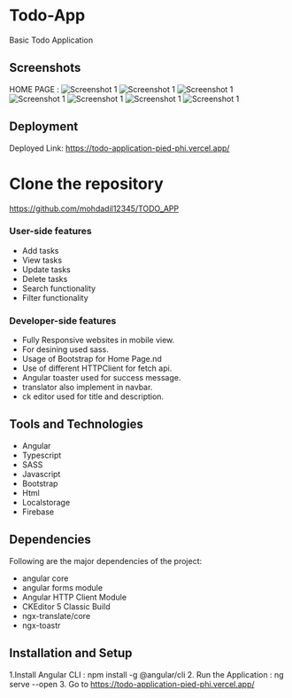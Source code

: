 # Todo-App
Basic Todo Application

## Screenshots
HOME PAGE : 
![Screenshot 1](./todo_application/src/assets/screenshots/homepage.png)
![Screenshot 1](./todo_application/src/assets/screenshots/todofull.png)
![Screenshot 1](./todo_application/src/assets/screenshots/addmbile.png)
![Screenshot 1](./todo_application/src/assets/screenshots/todotask.png)
![Screenshot 1](./todo_application/src/assets/screenshots/edit1.png)
![Screenshot 1](./todo_application/src/assets/screenshots/edittask.png)
![Screenshot 1](./todo_application/src/assets/screenshots/tamilalrt.png)


## Deployment

Deployed Link: https://todo-application-pied-phi.vercel.app/

# Clone the repository

https://github.com/mohdadil12345/TODO_APP

### User-side features
- Add tasks
- View tasks
- Update tasks
- Delete tasks
- Search functionality
- Filter functionality

### Developer-side features

- Fully Responsive websites in mobile view.
- For desining used sass.
- Usage of Bootstrap for Home Page.nd
- Use of different HTTPClient for fetch api.
- Angular toaster used for success message.
-  translator also implement in navbar.
-  ck editor used for title and description.

## Tools and Technologies

- Angular
- Typescript
- SASS
- Javascript
- Bootstrap
- Html
- Localstorage
- Firebase

## Dependencies

Following are the major dependencies of the project:

- angular core
- angular forms module
- Angular HTTP Client Module
- CKEditor 5 Classic Build
- ngx-translate/core
- ngx-toastr

## Installation and Setup

1.Install Angular CLI : npm install -g @angular/cli
2. Run the Application : ng serve --open
3. Go to https://todo-application-pied-phi.vercel.app/


